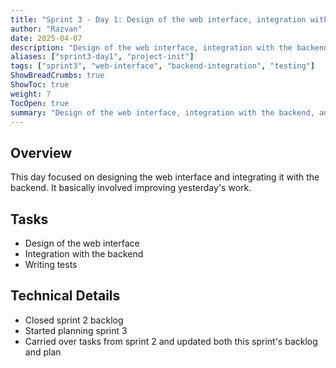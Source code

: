 ```yaml
---
title: "Sprint 3 - Day 1: Design of the web interface, integration with the backend, and testing."
author: "Razvan"
date: 2025-04-07
description: "Design of the web interface, integration with the backend, and testing."
aliases: ["sprint3-day1", "project-init"]
tags: ["sprint3", "web-interface", "backend-integration", "testing"]
ShowBreadCrumbs: true
ShowToc: true
weight: 7
TocOpen: true
summary: "Design of the web interface, integration with the backend, and testing."
---
```


## Overview

This day focused on designing the web interface and integrating it with the backend.
It basically involved improving yesterday's work.

## Tasks

- Design of the web interface
- Integration with the backend
- Writing tests

## Technical Details

- Closed sprint 2 backlog
- Started planning sprint 3
- Carried over tasks from sprint 2 and updated both this sprint's backlog and plan
